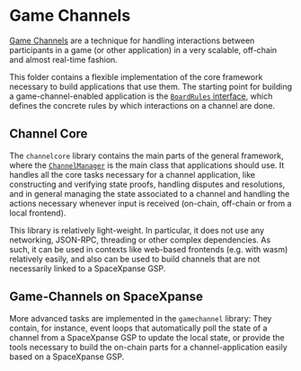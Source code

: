 # Game Channels

[Game
Channels](https://www.ledgerjournal.org/ojs/index.php/ledger/article/view/15)
are a technique for handling interactions between participants in a game
(or other application) in a very scalable, off-chain and almost real-time
fashion.

This folder contains a flexible implementation of the core framework
necessary to build applications that use them.  The starting point for
building a game-channel-enabled application is the [`BoardRules`
interface](https://github.com/spacexpanse/libxgame/blob/master/gamechannel/boardrules.hpp),
which defines the concrete rules by which interactions on a channel are done.

## Channel Core

The `channelcore` library contains the main parts of the general framework,
where the
[`ChannelManager`](https://github.com/spacexpanse/libxgame/blob/master/gamechannel/channelmanager.hpp)
is the main class that applications should use.  It handles all the core
tasks necessary for a channel application, like
constructing and verifying state proofs, handling disputes and resolutions, and
in general managing the state associated to a channel and handling the
actions necessary whenever input is received (on-chain, off-chain or from
a local frontend).

This library is relatively light-weight.  In particular, it does not
use any networking, JSON-RPC, threading or other complex dependencies.
As such, it can be used in contexts like web-based frontends (e.g. with wasm)
relatively easily, and also can be used to build channels that are not
necessarily linked to a SpaceXpanse GSP.

## Game-Channels on SpaceXpanse

More advanced tasks are implemented in the `gamechannel` library:  They
contain, for instance, event loops that automatically poll the state of
a channel from a SpaceXpanse GSP to update the local state, or provide the
tools necessary to build the on-chain parts for a channel-application easily
based on a SpaceXpanse GSP.
